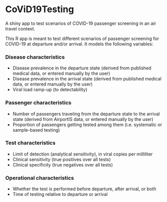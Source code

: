 # CoViD19Testing
A shiny app to test scenarios of COVID-19 passenger screening in an air travel context.

This R app is meant to test different scenarios of passenger screening for COVID-19 at departure and/or arrival. It models the following variables:

### Disease characteristics
- Disease prevalence in the departure state (derived from published medical data, or entered manually by the user)
- Disease prevalence in the arrival state (derived from published medical data, or entered manually by the user)
- Viral load ramp-up (to detectability)

### Passenger characteristics
- Number of passengers traveling from the departure state to the arrival state (derived from AirportIS data, or entered manually by the user)
- Proportion of passengers getting tested among them (i.e. systematic or sample-based testing)

### Test characteristics
- Limit of detection (analytical sensitivity), in viral copies per milliliter
- Clinical sensitivity (true positives over all tests)
- Clinical specificity (true negatives over all tests)

### Operational characteristics
- Whether the test is performed before departure, after arrival, or both
- Time of testing relative to departure or arrival